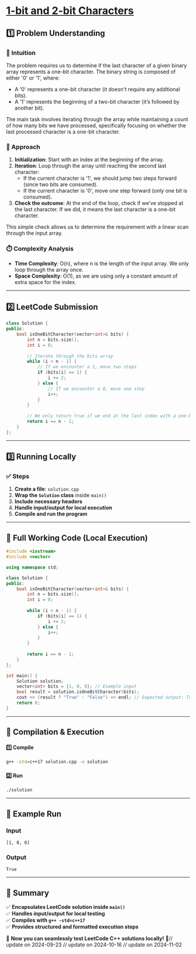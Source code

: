 # **[1-bit and 2-bit Characters](https://leetcode.com/problems/1-bit-and-2-bit-characters/description/)**  

## **1️⃣ Problem Understanding**  
### **📌 Intuition**  
The problem requires us to determine if the last character of a given binary array represents a one-bit character. The binary string is composed of either '0' or '1', where:
- A '0' represents a one-bit character (it doesn't require any additional bits).
- A '1' represents the beginning of a two-bit character (it’s followed by another bit).

The main task involves iterating through the array while maintaining a count of how many bits we have processed, specifically focusing on whether the last processed character is a one-bit character.

### **🚀 Approach**  
1. **Initialization**: Start with an index at the beginning of the array.
2. **Iteration**: Loop through the array until reaching the second last character:
   - If the current character is '1', we should jump two steps forward (since two bits are consumed).
   - If the current character is '0', move one step forward (only one bit is consumed).
3. **Check the outcome**: At the end of the loop, check if we've stopped at the last character. If we did, it means the last character is a one-bit character.

This simple check allows us to determine the requirement with a linear scan through the input array.

### **⏱️ Complexity Analysis**  
- **Time Complexity**: O(n), where n is the length of the input array. We only loop through the array once.
- **Space Complexity**: O(1), as we are using only a constant amount of extra space for the index.

---  

## **2️⃣ LeetCode Submission**  
```cpp
class Solution {
public:
    bool isOneBitCharacter(vector<int>& bits) {
        int n = bits.size();
        int i = 0;
        
        // Iterate through the bits array
        while (i < n - 1) {
            // If we encounter a 1, move two steps
            if (bits[i] == 1) {
                i += 2;
            } else {
                // If we encounter a 0, move one step
                i++;
            }
        }
        
        // We only return true if we end at the last index with a one-bit character
        return i == n - 1;
    }
};
```  

---  

## **3️⃣ Running Locally**  
### **✅ Steps**  
1. **Create a file**: `solution.cpp`  
2. **Wrap the `Solution` class** inside `main()`  
3. **Include necessary headers**  
4. **Handle input/output for local execution**  
5. **Compile and run the program**  

---  

## **📝 Full Working Code (Local Execution)**  
```cpp
#include <iostream>
#include <vector>

using namespace std;

class Solution {
public:
    bool isOneBitCharacter(vector<int>& bits) {
        int n = bits.size();
        int i = 0;
        
        while (i < n - 1) {
            if (bits[i] == 1) {
                i += 2;
            } else {
                i++;
            }
        }
        
        return i == n - 1;
    }
};

int main() {
    Solution solution;
    vector<int> bits = {1, 0, 0}; // Example input
    bool result = solution.isOneBitCharacter(bits);
    cout << (result ? "True" : "False") << endl; // Expected output: True
    return 0;
}
```  

---  

## **🔧 Compilation & Execution**  
#### **1️⃣ Compile**  
```bash
g++ -std=c++17 solution.cpp -o solution
```  

#### **2️⃣ Run**  
```bash
./solution
```  

---  

## **🎯 Example Run**  
### **Input**  
```
[1, 0, 0]
```  
### **Output**  
```
True
```  

---  

## **📌 Summary**  
✅ **Encapsulates LeetCode solution inside `main()`**  
✅ **Handles input/output for local testing**  
✅ **Compiles with `g++ -std=c++17`**  
✅ **Provides structured and formatted execution steps**  

🚀 **Now you can seamlessly test LeetCode C++ solutions locally!** 🚀// update on 2024-09-23
// update on 2024-10-16
// update on 2024-11-02
